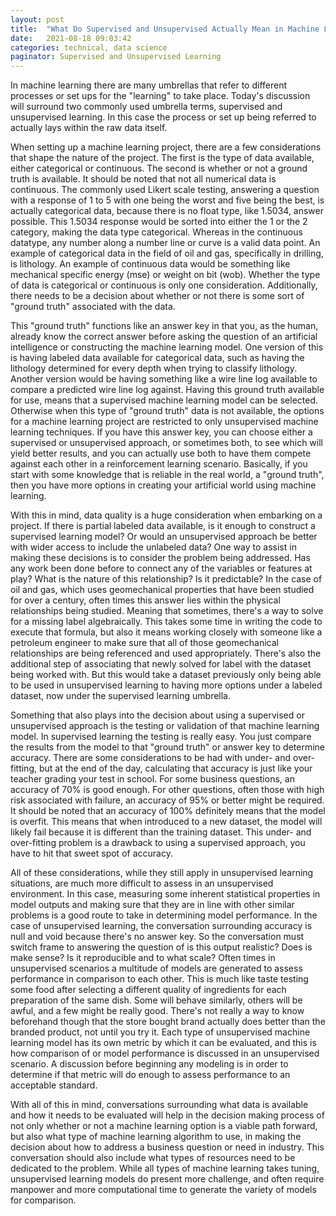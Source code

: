 ```yaml
---
layout: post
title:  "What Do Supervised and Unsupervised Actually Mean in Machine Learning?"
date:   2021-08-18 09:03:42
categories: technical, data science
paginator: Supervised and Unsupervised Learning
---
```


In machine learning there are many umbrellas that refer to different processes or set ups for the "learning" to take place. Today's discussion will surround two commonly used umbrella terms, supervised and unsupervised learning. In this case the process or set up being referred to actually lays within the raw data itself.

When setting up a machine learning project, there are a few considerations that shape the nature of the project. The first is the type of data available, either categorical or continuous. The second is whether or not a ground truth is available.  It should be noted that not all numerical data is continuous. The commonly used Likert scale testing, answering a question with a response of 1 to 5 with one being the worst and five being the best, is actually categorical data, because there is no float type, like 1.5034, answer possible. This 1.5034 response would be sorted into either the 1 or the 2 category, making the data type categorical. Whereas in the continuous datatype, any number along a number line or curve is a valid data point. An example of categorical data in the field of oil and gas, specifically in drilling, is lithology. An example of continuous data would be something like mechanical specific energy (mse) or weight on bit (wob). Whether the type of data is categorical or continuous is only one consideration. Additionally, there needs to be a decision about whether or not there is some sort of "ground truth" associated with the data.

This "ground truth" functions like an answer key in that you, as the human, already know the correct answer before asking the question of an artificial intelligence or constructing the machine learning model. One version of this is having labeled data available for categorical data, such as having the lithology determined for every depth when trying to classify lithology. Another version would be having something like a wire line log available to compare a predicted wire line log against. Having this ground truth available for use, means that a supervised machine learning model can be selected. Otherwise when this type of "ground truth" data is not available, the options for a machine learning project are restricted to only unsupervised machine learning techniques. If you have this answer key, you can choose either a supervised or unsupervised approach, or sometimes both, to see which will yield better results, and you can actually use both to have them compete against each other in a reinforcement learning scenario. Basically, if you start with some knowledge that is reliable in the real world, a "ground truth", then you have more options in creating your artificial world using machine learning.

With this in mind, data quality is a huge consideration when embarking on a project. If there is partial labeled data available, is it enough to construct a supervised learning model? Or would an unsupervised approach be better with wider access to include the unlabeled data? One way to assist in making these decisions is to consider the problem being addressed. Has any work been done before to connect any of the variables or features at play? What is the nature of this relationship? Is it predictable? In the case of oil and gas, which uses geomechanical properties that have been studied for over a century, often times this answer lies within the physical relationships being studied. Meaning that sometimes, there's a way to solve for a missing label algebraically. This takes some time in writing the code to execute that formula, but also it means working closely with someone like a petroleum engineer to make sure that all of those geomechanical relationships are being referenced and used appropriately. There's also the additional step of associating that newly solved for label with the dataset being worked with. But this would take a dataset previously only being able to be used in unsupervised learning to having more options under a labeled dataset, now under the supervised learning umbrella.

Something that also plays into the decision about using a supervised or unsupervised approach is the testing or validation of that machine learning model. In supervised learning the testing is really easy. You just compare the results from the model to that "ground truth" or answer key to determine accuracy. There are some considerations to be had with under- and over-fitting, but at the end of the day, calculating that accuracy is just like your teacher grading your test in school. For some business questions, an accuracy of 70% is good enough. For other questions, often those with high risk associated with failure, an accuracy of 95% or better might be required. It should be noted that an accuracy of 100% definitely means that the model is overfit. This means that when introduced to a new dataset, the model will likely fail because it is different than the training dataset. This under- and over-fitting problem is a drawback to using a supervised approach, you have to hit that sweet spot of accuracy.

All of these considerations, while they still apply in unsupervised learning situations, are much more difficult to assess in an unsupervised environment. In this case, measuring some inherent statistical properties in model outputs and making sure that they are in line with other similar problems is a good route to take in determining model performance. In the case of unsupervised learning, the conversation surrounding accuracy is null and void because there's no answer key. So the conversation must switch frame to answering the question of is this output realistic? Does is make sense? Is it reproducible and to what scale? Often times in unsupervised scenarios a multitude of models are generated to assess performance in comparison to each other. This is much like taste testing some food after selecting a different quality of ingredients for each preparation of the same dish. Some will behave similarly, others will be awful, and a few might be really good. There's not really a way to know beforehand though that the store bought brand actually does better than the branded product, not until you try it. Each type of unsupervised machine learning model has its own metric by which it can be evaluated, and this is how comparison of or model performance is discussed in an unsupervised scenario. A discussion before beginning any modeling is in order to determine if that metric will do enough to assess performance to an acceptable standard.

With all of this in mind, conversations surrounding what data is available and how it needs to be evaluated will help in the decision making process of not only whether or not a machine learning option is a viable path forward, but also what type of machine learning algorithm to use, in making the decision about how to address a business question or need in industry. This conversation should also include what types of resources need to be dedicated to the problem. While all types of machine learning takes tuning, unsupervised learning models do present more challenge, and often require manpower and more computational time to generate the variety of models for comparison.  
